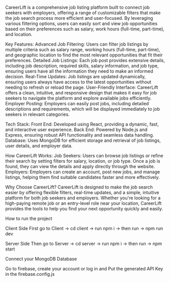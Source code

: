 CareerLift is a comprehensive job listing platform built to connect job seekers with employers, offering a range of customizable filters that make the job search process more efficient and user-focused. By leveraging various filtering options, users can easily sort and view job opportunities based on their preferences such as salary, work hours (full-time, part-time), and location.

Key Features: Advanced Job Filtering: Users can filter job listings by multiple criteria such as salary range, working hours (full-time, part-time), and geographic location to find the most relevant opportunities that fit their preferences. Detailed Job Listings: Each job post provides extensive details, including job description, required skills, salary information, and job type, ensuring users have all the information they need to make an informed decision. Real-Time Updates: Job listings are updated dynamically, ensuring users always have access to the latest opportunities without needing to refresh or reload the page. User-Friendly Interface: CareerLift offers a clean, intuitive, and responsive design that makes it easy for job seekers to navigate the platform and explore available jobs efficiently. Employer Posting: Employers can easily post jobs, including detailed descriptions and requirements, which will be displayed immediately to job seekers in relevant categories.

Tech Stack: Front End: Developed using React, providing a dynamic, fast, and interactive user experience. Back End: Powered by Node.js and Express, ensuring robust API functionality and seamless data handling. Database: Uses MongoDB for efficient storage and retrieval of job listings, user details, and employer data.

How CareerLift Works: Job Seekers: Users can browse job listings or refine their search by setting filters for salary, location, or job type. Once a job is found, they can view the details and apply directly through the website. Employers: Employers can create an account, post new jobs, and manage listings, helping them find suitable candidates faster and more effectively.

Why Choose CareerLift? CareerLift is designed to make the job search easier by offering flexible filters, real-time updates, and a simple, intuitive platform for both job seekers and employers. Whether you're looking for a high-paying remote job or an entry-level role near your location, CareerLift provides the tools to help you find your next opportunity quickly and easily.

How to run the project

Client Side First go to Client -> cd client -> run npm i -> then run -> npm run dev

Server Side Then go to Server -> cd server -> run npm i -> then run -> npm start

Connect your MongoDB Database

Go to firebase, create your account or log in and Put the generated API Key in the firebase.config.js
